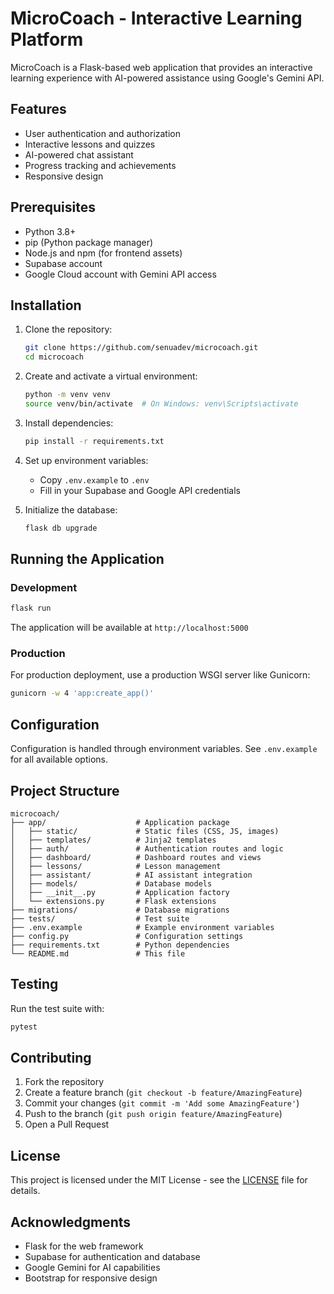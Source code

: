 # MicroCoach - Interactive Learning Platform

MicroCoach is a Flask-based web application that provides an interactive learning experience with AI-powered assistance using Google's Gemini API.

## Features

- User authentication and authorization
- Interactive lessons and quizzes
- AI-powered chat assistant
- Progress tracking and achievements
- Responsive design

## Prerequisites

- Python 3.8+
- pip (Python package manager)
- Node.js and npm (for frontend assets)
- Supabase account
- Google Cloud account with Gemini API access

## Installation

1. Clone the repository:
   ```bash
   git clone https://github.com/senuadev/microcoach.git
   cd microcoach
   ```

2. Create and activate a virtual environment:
   ```bash
   python -m venv venv
   source venv/bin/activate  # On Windows: venv\Scripts\activate
   ```

3. Install dependencies:
   ```bash
   pip install -r requirements.txt
   ```

4. Set up environment variables:
   - Copy `.env.example` to `.env`
   - Fill in your Supabase and Google API credentials

5. Initialize the database:
   ```bash
   flask db upgrade
   ```

## Running the Application

### Development

```bash
flask run
```

The application will be available at `http://localhost:5000`

### Production

For production deployment, use a production WSGI server like Gunicorn:

```bash
gunicorn -w 4 'app:create_app()'
```

## Configuration

Configuration is handled through environment variables. See `.env.example` for all available options.

## Project Structure

```
microcoach/
├── app/                    # Application package
│   ├── static/             # Static files (CSS, JS, images)
│   ├── templates/          # Jinja2 templates
│   ├── auth/               # Authentication routes and logic
│   ├── dashboard/          # Dashboard routes and views
│   ├── lessons/            # Lesson management
│   ├── assistant/          # AI assistant integration
│   ├── models/             # Database models
│   ├── __init__.py         # Application factory
│   └── extensions.py       # Flask extensions
├── migrations/             # Database migrations
├── tests/                  # Test suite
├── .env.example            # Example environment variables
├── config.py               # Configuration settings
├── requirements.txt        # Python dependencies
└── README.md               # This file
```

## Testing

Run the test suite with:

```bash
pytest
```

## Contributing

1. Fork the repository
2. Create a feature branch (`git checkout -b feature/AmazingFeature`)
3. Commit your changes (`git commit -m 'Add some AmazingFeature'`)
4. Push to the branch (`git push origin feature/AmazingFeature`)
5. Open a Pull Request

## License

This project is licensed under the MIT License - see the [LICENSE](LICENSE) file for details.

## Acknowledgments

- Flask for the web framework
- Supabase for authentication and database
- Google Gemini for AI capabilities
- Bootstrap for responsive design
